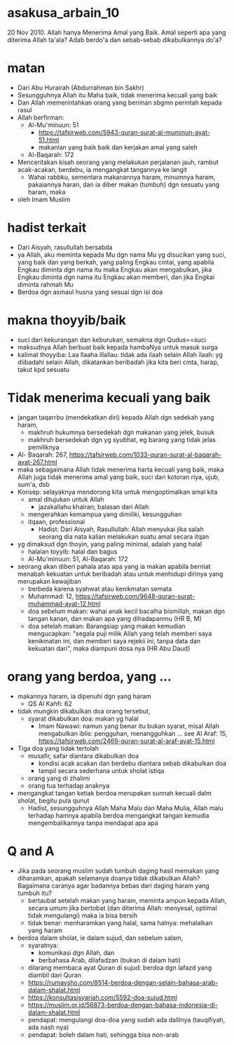 # asakusa_arbain_10
20 Nov 2010.
Allah hanya Menerima Amal yang Baik.
Amal seperti apa yang diterima Allah ta'ala?
Adab berdo'a dan sebab-sebab dikabulkannya do'a?

# matan
* Dari Abu Hurairah (Abdurrahman bin Sakhr)
* Sesungguhnya Allah itu Maha baik, tidak menerima kecuali yang baik
* Dan Allah memerintahkan orang yang beriman sbgmn perintah kepada rasul
* Allah berfirman: 
  * Al-Mu'minuun: 51
    * https://tafsirweb.com/5943-quran-surat-al-muminun-ayat-51.html
    * makanlan yang baik baik dan kerjakan amal yang saleh
  * Al-Baqarah: 172
* Menceritakan kisah seorang yang melakukan perjalanan jauh, rambut acak-acakan, berdebu,
  ia mengangkat tangannya ke langit
  * Wahai rabbku, sementara makanannya haram, minumnya haram, pakaiannya haran, dan
    ia diber makan (tumbuh) dgn sesuatu yang haram, maka
* oleh Imam Muslim

# hadist terkait
* Dari Aisyah, rasullullah bersabda
 * ya Allah, aku meminta kepada Mu dgn nama Mu yg disucikan yang suci, yang baik dan yang berkah,
   yang paling Engkau cintai, yang apabila Engkau diminta dgn nama itu maka Engkau akan mengabulkan,
   jika Engkau diminta dgn nama itu Engkau akan memberi, dan jika Engkai diminta rahmah Mu
* Berdoa dgn asmaul husna yang sesuai dgn isi doa

# makna thoyyib/baik
* suci dari kekurangan dan keburukan, semakna dgn Qudus==suci
* maksudnya Allah berbuat baik kepada hambaNya untuk masuk surga
* kalimat thoyyiba: Laa Ilaaha illallau: tidak ada ilaah selain Allah
  ilaah: yg diibadahi selain Allah, dikatankan beribadah jika kita beri cinta, harap, takut kpd sesuatu

# Tidak menerima kecuali yang baik
* jangan taqarrbu (mendekatkan diri) kepada Allah dgn sedekah yang haram, 
  * makhruh hukumnya bersedekah dgn makanan yang jelek, busuk
  * makhruh bersedekah dgn yg syubhat, eg barang yang tidak jelas pemiliknya
 * Al- Baqarah: 267, https://tafsirweb.com/1033-quran-surat-al-baqarah-ayat-267.html
* maka sebagaimana Allah tidak menerima harta kecuali yang baik,
  maka Allah juga tidak menerima amal yang baik, suci dari kotoran riya, ujub, sum'a, dsb
* Konsep: selayaknya mendorong kita untuk mengoptimalkan amal kita
  * amal ditujukan untuk Allah
    * jazakallahu khairan; balasan dari Allah
  * mengerahkan kemampua yang dimiliki, kesungguhan
  * itqaan, professional
    * Hadist: Dari Aisyah, Rasullullah: Allah menyukai jika salah seorang dia nata kalian melakukan 
      suatu amal secara itqan
 * yg dimaksud dgn thoyin, yang paling minimal, adalah yang halal
   * halalan toyyib: halal dan bagus
   * Al-Mu'minuun: 51, Al-Baqarah: 172
* seorang akan diberi pahala atas apa yang ia makan apabila berniat menabah kekuatan untuk beribadah
  atau untuk menhidupi dirinya yang merupakan kewajiban
  * berbeda karena syahwat atau kenikmatan semata
  * Muhammad: 12, https://tafsirweb.com/9648-quran-surat-muhammad-ayat-12.html
  * doa sebelum makan:
    wahai anak kecil bacalha bismillah, makan dgn tangan kanan, dan makan apa yang dihadapanmu (HR B, M)
  * doa setelah makan:
    Barangsiap yang makan kemudian mengucapkan:
    "segala puji milik Allah yang telah memberi saya kenikmatan ini, dan memberi saya rejekii ini,
    tanpa data dan kekuatan dari", maka diampuni dosa nya (HR Abu Daud)
  
# orang yang berdoa, yang ...
* makannya haram, ia dipenuhi dgn yang haram
  * QS Al Kahfi: 62
* tidak mungkin dikabulkan doa orang tersebut,
  * syarat dikabulkan doa: makan yg halal
    * Imam Nawawi: namun yang benar itu bukan syarat, misal Allah mengabulkan iblis: 
      pengguhan, menangguhkan ... see Al Araf: 15,
      https://tafsirweb.com/2469-quran-surat-al-araf-ayat-15.html
* Tiga doa yang tidak tertolah
  * musafir, safar diantara dikabulkan doa
    * kondisi acak acakan dan berdebu diantara sebab dikabulkan doa
    * tampil secara sederhana untuk sholat istiqa
  * orang yang di zhalimi
  * orang tua terhadap anaknya
* mengangkat tangan ketiak berdoa merupakan sunnah kecuali dalm sholat, begitu pula qunut
  * Hadist, sesungguhnya Allah Maha Malu dan Maha Mulia, Allah malu terhadap hamnya apabila berdoa mengangkat
    tangan kemudia mengembalikannya tanpa mendapat apa apa

# Q and A
* Jika pada seorang muslim sudah tumbuh daging hasil memakan yang diharamkan, apakah selamanya doanya tidak dikabulkan Allah? Bagaimana caranya agar badannya bebas dari daging haram yang tumbuh itu? 
  * bertaubat setelah makan yang haram, meminta ampun kepada Allah,
    secara umum jika bertobat (dan diterima Allah: menyesal, optimal tidak mengulangi) maka ia bisa bersih
  * tidak benar: menharamkan yang halal, sama halnya: mehalalkan yang haram
* berdoa dalam sholat, ie dalam sujud, dan sebelum salam,
  * syaratnya: 
    * komunikasi dgn Allah, dan 
    * berbahasa Arab, dilafadzan (bukan di dalam hati)
  * dilarang membaca ayat Quran di sujud: berdoa dgn lafazd yang diambil dari Quran
  * https://rumaysho.com/8514-berdoa-dengan-selain-bahasa-arab-dalam-shalat.html
  * https://konsultasisyariah.com/5592-doa-sujud.html
  * https://muslim.or.id/56873-berdoa-dengan-bahasa-indonesia-di-dalam-shalat.html
  * pendapat: mengulangi doa-doa yang sudah ada dalilnya (tauqifiyah, ada nash nya)
  * pendapat: boleh dalam hati, sehingga bisa non-arab

